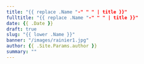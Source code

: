 ```yaml
---
title: "{{ replace .Name "-" " " | title }}"
fulltitle: "{{ replace .Name "-" " " | title }}"
date: {{ .Date }}
draft: true
slug: "{{ lower .Name }}"
banner: "/images/rainier1.jpg"
author: {{ .Site.Params.author }}
summary: ""
---
```


